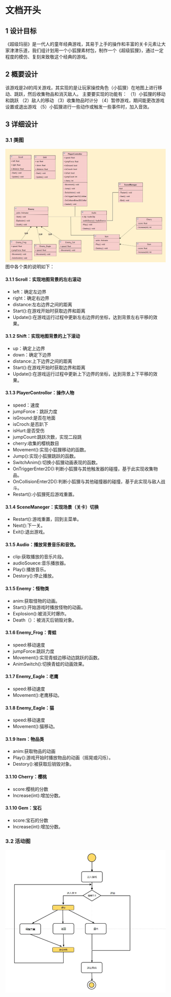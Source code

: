 # 文档开头
## 1 设计目标

《超级玛丽》是一代人的童年经典游戏，其易于上手的操作和丰富的关卡元素让大家津津乐道，我们组计划用一个小狐狸素材包，制作一个《超级狐狸》，通过一定程度的模仿、复刻来致敬这个经典的游戏。

## 2 概要设计

该游戏是2d的闯关游戏，其实现的是让玩家操控角色（小狐狸）在地图上进行移动、跳跃，然后收集物品和消灭敌人。
主要要实现的功能有：
（1）小狐狸的移动和跳跃
（2）敌人的移动
（3）收集物品时计分
（4）暂停游戏，期间能更改游戏设置或退出游戏
（5）小狐狸进行一些动作或触发一些事件时，加入音效。

## 3 详细设计

### 3.1 类图
![alt 类图](https://github.com/UserCaihui/SuperFox/blob/main/%E7%B1%BB%E5%9B%BE.jpg)
图中各个类的说明如下：

#### 3.1.1 Scroll：实现地图背景的左右滚动
- left：确定左边界
- right：确定右边界
- distance:左右边界之间的距离
- Start():在游戏开始时获取边界和距离
- Update():在游戏运行过程中更新左右边界的坐标，达到背景左右平移的效果。

#### 3.1.2 Shift：实现地图背景的上下滚动
- up：确定上边界
- down：确定下边界
- distance:上下边界之间的距离
- Start():在游戏开始时获取边界和距离
- Update():在游戏运行过程中更新上下边界的坐标，达到背景上下平移的效果。

#### 3.1.3 PlayerControllor：操作人物
- speed：速度
- jumpForce：跳跃力度
- isGround:是否在地面
- isCroch:是否趴下
- isHurt:是否受伤
- jumpCount:跳跃次数，实现二段跳
- cherry:收集的樱桃数目
- Movement():实现小狐狸移动的函数。
- Jump():实现小狐狸跳跃的函数。
- SwitchAnim():切换小狐狸动画表现的函数。
- OnTriggerEnter2D():判断小狐狸与其他触发器的碰撞，基于此实现收集物品。
- OnCollisionEnter2D():判断小狐狸与其他碰撞器的碰撞，基于此实现与敌人战斗。
- Restart():小狐狸死后游戏重置。

#### 3.1.4 SceneManeger：实现场景（关卡）切换
- Restart():游戏重置，回到主菜单。
- Next():下一关。
- Exit():退出游戏。

#### 3.1.5 Audio：播放背景音乐和音效。
- clip:获取播放的音乐片段。
- audioSouece:音乐播放器。
- Play():播放音乐。
- Destory():停止播放。

#### 3.1.5 Enemy：怪物类
- anim:获取怪物的动画。
- Start():开始游戏时播放怪物的动画。
- Explosion():被消灭时爆炸。
- Death（）：被消灭后销毁对象。

#### 3.1.6 Enemy_Frog：青蛙
- speed:移动速度
- jumpForce:跳跃力度
- Movement():实现青蛙边移动边跳跃的函数。
- AnimSwitch():切换青蛙的动画效果。

#### 3.1.7 Enemy_Eagle：老鹰
- speed:移动速度
- Movement():老鹰移动。

#### 3.1.8 Enemy_Eagle：猫
- speed:移动速度
- Movement():猫移动。

#### 3.1.9 Item：物品类
- anim:获取物品的动画
- Play():游戏开始时播放物品的动画（摇晃或闪烁）。
- Destory():被获取后销毁对象。

#### 3.1.10 Cherry：樱桃
- score:樱桃的分数
- Increase(int):增加分数。

#### 3.1.10 Gem：宝石
- score:宝石的分数
- Increase(int):增加分数。


### 3.2 活动图
![alt 活动图](https://github.com/UserCaihui/SuperFox/blob/main/%E6%B4%BB%E5%8A%A8%E5%9B%BE.jpg)


